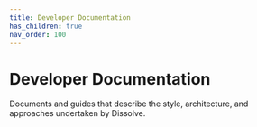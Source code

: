 ```yaml
---
title: Developer Documentation
has_children: true
nav_order: 100
---
```

# Developer Documentation

Documents and guides that describe the style, architecture, and approaches undertaken by Dissolve.

